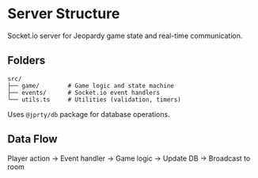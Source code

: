 # Server Structure

Socket.io server for Jeopardy game state and real-time communication.

## Folders

```
src/
├── game/        # Game logic and state machine
├── events/      # Socket.io event handlers
└── utils.ts     # Utilities (validation, timers)
```

Uses `@jprty/db` package for database operations.

## Data Flow

Player action → Event handler → Game logic → Update DB → Broadcast to room